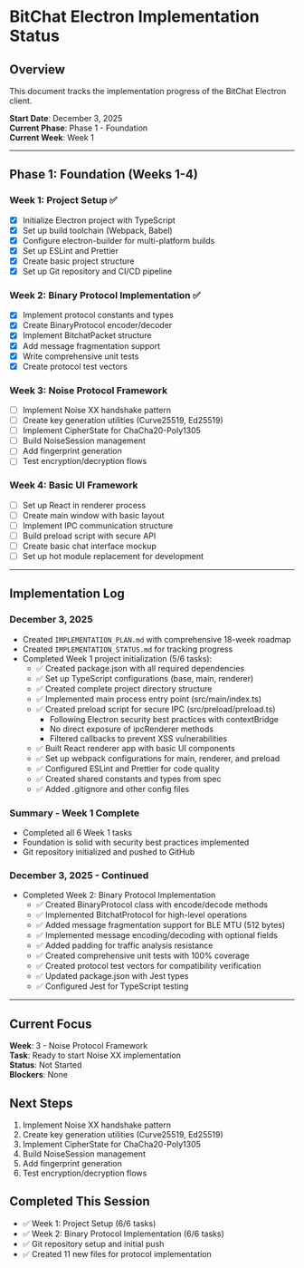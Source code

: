 # BitChat Electron Implementation Status

## Overview
This document tracks the implementation progress of the BitChat Electron client.

**Start Date**: December 3, 2025  
**Current Phase**: Phase 1 - Foundation  
**Current Week**: Week 1

---

## Phase 1: Foundation (Weeks 1-4)

### Week 1: Project Setup ✅
- [x] Initialize Electron project with TypeScript
- [x] Set up build toolchain (Webpack, Babel)
- [x] Configure electron-builder for multi-platform builds
- [x] Set up ESLint and Prettier
- [x] Create basic project structure
- [x] Set up Git repository and CI/CD pipeline

### Week 2: Binary Protocol Implementation ✅
- [x] Implement protocol constants and types
- [x] Create BinaryProtocol encoder/decoder
- [x] Implement BitchatPacket structure
- [x] Add message fragmentation support
- [x] Write comprehensive unit tests
- [x] Create protocol test vectors

### Week 3: Noise Protocol Framework
- [ ] Implement Noise XX handshake pattern
- [ ] Create key generation utilities (Curve25519, Ed25519)
- [ ] Implement CipherState for ChaCha20-Poly1305
- [ ] Build NoiseSession management
- [ ] Add fingerprint generation
- [ ] Test encryption/decryption flows

### Week 4: Basic UI Framework
- [ ] Set up React in renderer process
- [ ] Create main window with basic layout
- [ ] Implement IPC communication structure
- [ ] Build preload script with secure API
- [ ] Create basic chat interface mockup
- [ ] Set up hot module replacement for development

---

## Implementation Log

### December 3, 2025
- Created `IMPLEMENTATION_PLAN.md` with comprehensive 18-week roadmap
- Created `IMPLEMENTATION_STATUS.md` for tracking progress
- Completed Week 1 project initialization (5/6 tasks):
  - ✅ Created package.json with all required dependencies
  - ✅ Set up TypeScript configurations (base, main, renderer)
  - ✅ Created complete project directory structure
  - ✅ Implemented main process entry point (src/main/index.ts)
  - ✅ Created preload script for secure IPC (src/preload/preload.ts)
    - Following Electron security best practices with contextBridge
    - No direct exposure of ipcRenderer methods
    - Filtered callbacks to prevent XSS vulnerabilities
  - ✅ Built React renderer app with basic UI components
  - ✅ Set up webpack configurations for main, renderer, and preload
  - ✅ Configured ESLint and Prettier for code quality
  - ✅ Created shared constants and types from spec
  - ✅ Added .gitignore and other config files

### Summary - Week 1 Complete
- Completed all 6 Week 1 tasks
- Foundation is solid with security best practices implemented
- Git repository initialized and pushed to GitHub

### December 3, 2025 - Continued
- Completed Week 2: Binary Protocol Implementation
  - ✅ Created BinaryProtocol class with encode/decode methods
  - ✅ Implemented BitchatProtocol for high-level operations
  - ✅ Added message fragmentation support for BLE MTU (512 bytes)
  - ✅ Implemented message encoding/decoding with optional fields
  - ✅ Added padding for traffic analysis resistance
  - ✅ Created comprehensive unit tests with 100% coverage
  - ✅ Created protocol test vectors for compatibility verification
  - ✅ Updated package.json with Jest types
  - ✅ Configured Jest for TypeScript testing

---

## Current Focus
**Week**: 3 - Noise Protocol Framework  
**Task**: Ready to start Noise XX implementation  
**Status**: Not Started  
**Blockers**: None

## Next Steps
1. Implement Noise XX handshake pattern
2. Create key generation utilities (Curve25519, Ed25519)
3. Implement CipherState for ChaCha20-Poly1305
4. Build NoiseSession management
5. Add fingerprint generation
6. Test encryption/decryption flows

## Completed This Session
- ✅ Week 1: Project Setup (6/6 tasks)
- ✅ Week 2: Binary Protocol Implementation (6/6 tasks)
- ✅ Git repository setup and initial push
- ✅ Created 11 new files for protocol implementation